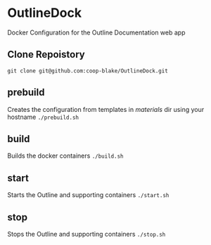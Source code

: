 # OutlineDock


Docker Configuration for the Outline Documentation web app

## Clone Repoistory
`git clone git@github.com:coop-blake/OutlineDock.git`

## prebuild
Creates the configuration from templates in _materials_ dir using your hostname
`./prebuild.sh`

## build
Builds the docker containers
`./build.sh`

## start
Starts the Outline and supporting containers
`./start.sh`

## stop
Stops the Outline and supporting containers
`./stop.sh`